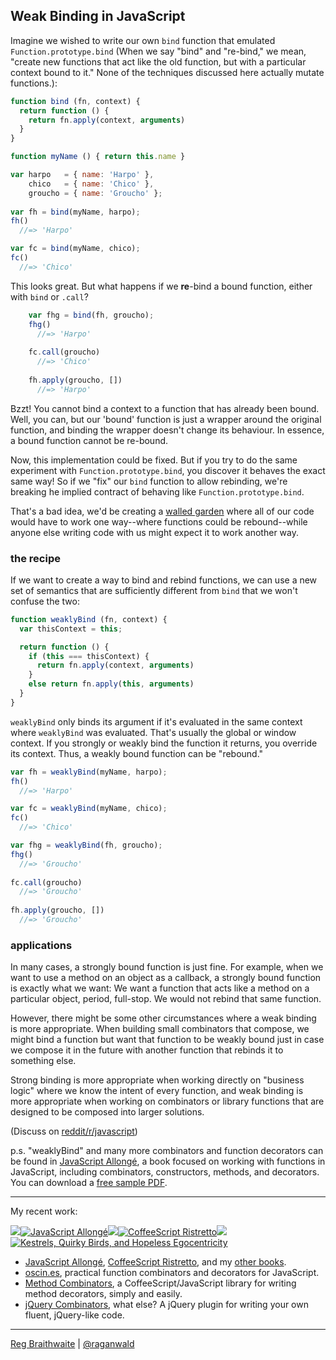 ## Weak Binding in JavaScript

Imagine we wished to write our own `bind` function that emulated `Function.prototype.bind` (When we say "bind" and "re-bind," we mean, "create new functions that act like the old function, but with a  particular context bound to it." None of the techniques discussed here actually mutate functions.):

```javascript
function bind (fn, context) {
  return function () {
    return fn.apply(context, arguments)
  }
}

function myName () { return this.name }

var harpo   = { name: 'Harpo' },
    chico   = { name: 'Chico' },
    groucho = { name: 'Groucho' };
    
var fh = bind(myName, harpo);
fh()
  //=> 'Harpo'

var fc = bind(myName, chico);
fc()
  //=> 'Chico'
```

This looks great. But what happens if we **re**-bind a bound function, either with `bind` or `.call`?

```javascript
    var fhg = bind(fh, groucho);
    fhg()
      //=> 'Harpo'
      
    fc.call(groucho)
      //=> 'Chico'
      
    fh.apply(groucho, [])
      //=> 'Harpo'
```
      
Bzzt! You cannot bind a context to a function that has already been bound. Well, you can, but our 'bound' function is just a wrapper around the original function, and binding the wrapper doesn't change its behaviour. In essence, a bound function cannot be re-bound.

Now, this implementation could be fixed. But if you try to do the same experiment with `Function.prototype.bind`, you discover it behaves the exact same way! So if we "fix" our `bind` function to allow rebinding, we're breaking he implied contract of behaving like `Function.prototype.bind`.

That's a bad idea, we'd be creating a [walled garden] where all of our code would have to work one way--where functions could be rebound--while anyone else writing code with us might expect it to work another way.

### the recipe

If we want to create a way to bind and rebind functions, we can use a new set of semantics that are sufficiently different from `bind` that we won't confuse the two:

```javascript
function weaklyBind (fn, context) {
  var thisContext = this;

  return function () {
    if (this === thisContext) {
      return fn.apply(context, arguments)
    }
    else return fn.apply(this, arguments)
  }
}
```
   
`weaklyBind` only binds its argument if it's evaluated in the same context where `weaklyBind` was evaluated. That's usually the global or window context. If you strongly or weakly bind the function it returns, you override its context. Thus, a weakly bound function can be "rebound."

```javascript
var fh = weaklyBind(myName, harpo);
fh()
  //=> 'Harpo'

var fc = weaklyBind(myName, chico);
fc()
  //=> 'Chico'

var fhg = weaklyBind(fh, groucho);
fhg()
  //=> 'Groucho'
  
fc.call(groucho)
  //=> 'Groucho'
  
fh.apply(groucho, [])
  //=> 'Groucho'
```
      
### applications

In many cases, a strongly bound function is just fine. For example, when we want to use a method on an object as a callback, a strongly bound function is exactly what we want: We want a function that acts like a method on a particular object, period, full-stop. We would not rebind that same function.

However, there might be some other circumstances where a weak binding is more appropriate. When building small combinators that compose, we might bind a function but want that function to be weakly bound just in case we compose it in the future with another function that rebinds it to something else.

Strong binding is more appropriate when working directly on "business logic" where we know the intent of every function, and weak binding is more appropriate when working on combinators or library functions that are designed to be composed into larger solutions.

(Discuss on [reddit/r/javascript](http://www.reddit.com/r/javascript/comments/15ix7s/weak_binding_in_javascript/))

p.s. "weaklyBind" and many more combinators and function decorators can be found in [JavaScript Allongé](http://leanpub.com/javascript-allonge), a book focused on working with functions in JavaScript, including combinators, constructors, methods, and decorators. You can download a [free sample PDF](http://samples.leanpub.com/javascript-allonge-sample.pdf).

[walled garden]: https://github.com/raganwald/homoiconic/blob/master/2012/12/walled-gardens.md#programmings-walled-gardens

---

My recent work:

![](http://i.minus.com/iL337yTdgFj7.png)[![JavaScript Allongé](http://i.minus.com/iW2E1A8M5UWe6.jpeg)](http://leanpub.com/javascript-allonge "JavaScript Allongé")![](http://i.minus.com/iL337yTdgFj7.png)[![CoffeeScript Ristretto](http://i.minus.com/iMmGxzIZkHSLD.jpeg)](http://leanpub.com/coffeescript-ristretto "CoffeeScript Ristretto")![](http://i.minus.com/iL337yTdgFj7.png)[![Kestrels, Quirky Birds, and Hopeless Egocentricity](http://i.minus.com/ibw1f1ARQ4bhi1.jpeg)](http://leanpub.com/combinators "Kestrels, Quirky Birds, and Hopeless Egocentricity")

* [JavaScript Allongé](http://leanpub.com/javascript-allonge), [CoffeeScript Ristretto](http://leanpub.com/coffeescript-ristretto), and my [other books](http://leanpub.com/u/raganwald).
* [oscin.es](http://oscin.es), practical function combinators and decorators for JavaScript.
* [Method Combinators](https://github.com/raganwald/method-combinators), a CoffeeScript/JavaScript library for writing method decorators, simply and easily.
* [jQuery Combinators](http://github.com/raganwald/jquery-combinators), what else? A jQuery plugin for writing your own fluent, jQuery-like code. 

---

[Reg Braithwaite](http://braythwayt.com) | [@raganwald](http://twitter.com/raganwald)

[mock]: http://www.amazon.com/gp/product/0192801422?ie=UTF8&tag=raganwald001-20&linkCode=as2&camp=1789&creative=9325&creativeASIN=0192801422
[Lisp Flavors]: https://en.wikipedia.org/wiki/Flavors_(programming_language)